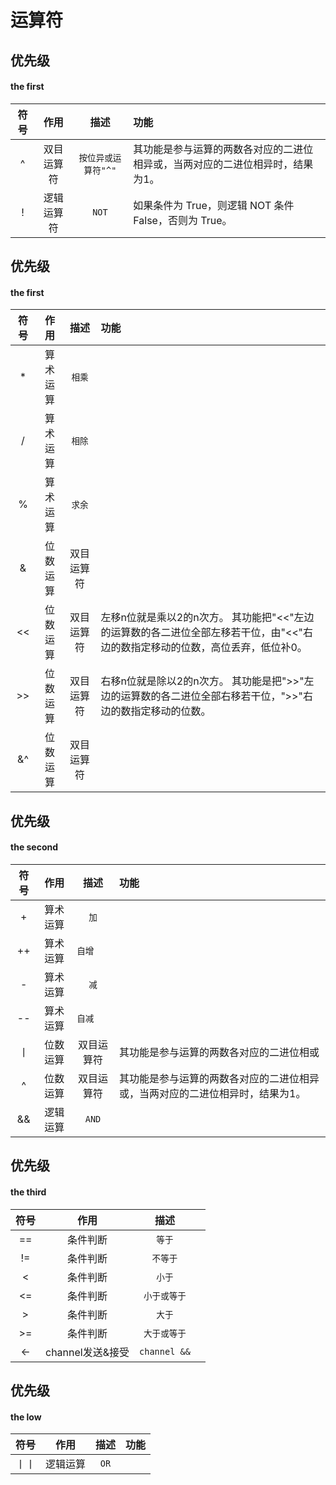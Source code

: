 # 运算符
## 优先级
#### the first

| 符号 | 作用 | 描述 | 功能 |
| :----: | :----: | :----: | :---- |
|  ^  | 双目运算符 | `按位异或运算符"^"` |其功能是参与运算的两数各对应的二进位相异或，当两对应的二进位相异时，结果为1。|
| !   | 逻辑运算符 | `NOT` |如果条件为 True，则逻辑 NOT 条件 False，否则为 True。|


## 优先级
#### the first

| 符号 | 作用 | 描述 | 功能 |
| :----: | :----: | :----: | :---- |
|  *  | 算术运算 | `相乘` ||
|  /  | 算术运算 | `相除` ||
|  %  | 算术运算 | `求余` ||
|  & | 位数运算 | 双目运算符 ||
| << | 位数运算 | 双目运算符 |左移n位就是乘以2的n次方。 其功能把"<<"左边的运算数的各二进位全部左移若干位，由"<<"右边的数指定移动的位数，高位丢弃，低位补0。|
| >> | 位数运算 | 双目运算符 |右移n位就是除以2的n次方。 其功能是把">>"左边的运算数的各二进位全部右移若干位，">>"右边的数指定移动的位数。|
| &^ | 位数运算 | 双目运算符 ||

## 优先级   
#### the second

| 符号 | 作用 | 描述 |功能 |
| :----: | :----: | :----: | :---- |
| +  | 算术运算 | `加` ||
| ++ | 算术运算 | `自增	` ||
| -  | 算术运算 | `减` ||
| -- | 算术运算 | `自减	` ||
| 丨 | 位数运算 | 双目运算符 | 其功能是参与运算的两数各对应的二进位相或|
| ^  | 位数运算 | 双目运算符 | 其功能是参与运算的两数各对应的二进位相异或，当两对应的二进位相异时，结果为1。|
|  && | 逻辑运算 | `AND` ||


## 优先级
#### the third

| 符号 | 作用 | 描述 ||
| :----: | :----: | :----: |:---- |
| == | 条件判断 | `等于` ||
| != | 条件判断 | `不等于` ||
| <  | 条件判断 | `小于` ||
| <= | 条件判断 | `小于或等于` ||
| >  | 条件判断 | `大于` ||
| >= | 条件判断 | `大于或等于` ||
| <- | channel发送&接受 | `channel &&` ||


## 优先级
#### the low

| 符号 | 作用 | 描述 |功能 |
| :----: | :----: | :----: |:---- |
| 丨丨 | 逻辑运算 | `OR` | |

